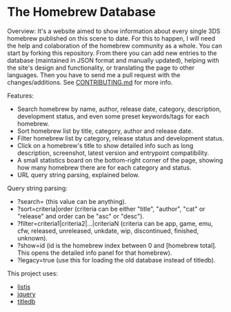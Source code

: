 # The Homebrew Database

Overview:
It's a website aimed to show information about every single 3DS homebrew published on this scene to date.
For this to happen, I will need the help and colaboration of the homebrew community as a whole.
You can start by forking this repository. From there you can add new entries to the database (maintained in JSON format and manually updated), helping with the site's design and functionality, or translating the page to other languages. Then you have to send me a pull request with the changes/additions.
See [CONTRIBUTING.md](https://github.com/Ryuzaki-MrL/3ds/blob/gh-pages/CONTRIBUTING.md) for more info.

Features:
- Search homebrew by name, author, release date, category, description, development status, and even some preset keywords/tags for each homebrew.
- Sort homebrew list by title, category, author and release date.
- Filter homebrew list by category, release status and development status.
- Click on a homebrew's title to show detailed info such as long description, screenshot, latest version and entrypoint compatibility.
- A small statistics board on the bottom-right corner of the page, showing how many homebrew there are for each category and status.
- URL query string parsing, explained below.

Query string parsing:
- ?search= (this value can be anything).
- ?sort=criteria|order (criteria can be either "title", "author", "cat" or "release" and order can be "asc" or "desc").
- ?filter=criteria1|criteria2|...|criteriaN (criteria can be app, game, emu, cfw, released, unreleased, unkdate, wip, discontinued, finished, unknown).
- ?show=id (id is the homebrew index between 0 and [homebrew total]. This opens the detailed info panel for that homebrew).
- ?legacy=true (use this for loading the old database instead of titledb).

This project uses:
- [listjs](http://listjs.com/)
- [jquery](http://jquery.com/)
- [titledb](https://titledb.com/)
